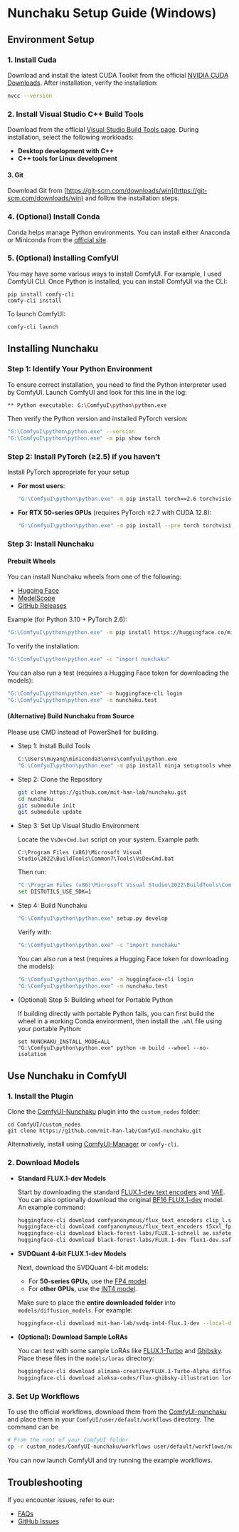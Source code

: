# Nunchaku Setup Guide (Windows)

## Environment Setup

### 1. Install Cuda

Download and install the latest CUDA Toolkit from the official [NVIDIA CUDA Downloads](https://developer.nvidia.com/cuda-downloads?target_os=Windows&target_arch=x86_64&target_version=Server2022&target_type=exe_local). After installation, verify the installation:

```bash
nvcc --version
```

### 2. Install Visual Studio C++ Build Tools

Download from the official [Visual Studio Build Tools page](https://visualstudio.microsoft.com/visual-cpp-build-tools/). During installation, select the following workloads:

- **Desktop development with C++**
- **C++ tools for Linux development**

#### 3. Git

Download Git from [https://git-scm.com/downloads/win](https://git-scm.com/downloads/win) and follow the installation steps.

### 4. (Optional) Install Conda

Conda helps manage Python environments. You can install either Anaconda or Miniconda from the [official site](https://www.anaconda.com/download/success).

### 5. (Optional) Installing ComfyUI

You may have some various ways to install ComfyUI. For example, I used ComfyUI CLI. Once Python is installed, you can install ComfyUI via the CLI:

```shell
pip install comfy-cli
comfy-cli install
```

To launch ComfyUI:

```shell
comfy-cli launch
```

## Installing Nunchaku

### Step 1: Identify Your Python Environment

To ensure correct installation, you need to find the Python interpreter used by ComfyUI. Launch ComfyUI and look for this line in the log:

```bash
** Python executable: G:\ComfyuI\python\python.exe
```

Then verify the Python version and installed PyTorch version:

```bash
"G:\ComfyuI\python\python.exe" --version
"G:\ComfyuI\python\python.exe" -m pip show torch
```

### Step 2: Install PyTorch (≥2.5) if you haven’t

Install PyTorch appropriate for your setup

- **For most users**:

  ```bash
  "G:\ComfyuI\python\python.exe" -m pip install torch==2.6 torchvision==0.21 torchaudio==2.6
  ```

- **For RTX 50-series GPUs** (requires PyTorch ≥2.7 with CUDA 12.8):

  ```bash
  "G:\ComfyuI\python\python.exe" -m pip install --pre torch torchvision torchaudio --index-url https://download.pytorch.org/whl/nightly/cu128
  ```

### Step 3: Install Nunchaku

#### Prebuilt Wheels

You can install Nunchaku wheels from one of the following:

- [Hugging Face](https://huggingface.co/mit-han-lab/nunchaku/tree/main)
- [ModelScope](https://modelscope.cn/models/Lmxyy1999/nunchaku)
- [GitHub Releases](https://github.com/mit-han-lab/nunchaku/releases)

Example (for Python 3.10 + PyTorch 2.6):

```bash
"G:\ComfyuI\python\python.exe" -m pip install https://huggingface.co/mit-han-lab/nunchaku/resolve/main/nunchaku-0.2.0+torch2.6-cp310-cp310-win_amd64.whl
```

To verify the installation:

```bash
"G:\ComfyuI\python\python.exe" -c "import nunchaku"
```

You can also run a test (requires a Hugging Face token for downloading the models):

```bash
"G:\ComfyuI\python\python.exe" -m huggingface-cli login
"G:\ComfyuI\python\python.exe" -m nunchaku.test
```

#### (Alternative) Build Nunchaku from Source

Please use CMD instead of PowerShell for building.

- Step 1: Install Build Tools

  ```bash
  C:\Users\muyang\miniconda3\envs\comfyui\python.exe
  "G:\ComfyuI\python\python.exe" -m pip install ninja setuptools wheel build
  ```

- Step 2: Clone the Repository

  ```bash
  git clone https://github.com/mit-han-lab/nunchaku.git
  cd nunchaku
  git submodule init
  git submodule update
  ```

- Step 3: Set Up Visual Studio Environment

  Locate the `VsDevCmd.bat` script on your system. Example path:

  ```
  C:\Program Files (x86)\Microsoft Visual Studio\2022\BuildTools\Common7\Tools\VsDevCmd.bat
  ```

  Then run:

  ```bash
  "C:\Program Files (x86)\Microsoft Visual Studio\2022\BuildTools\Common7\Tools\VsDevCmd.bat" -startdir=none -arch=x64 -host_arch=x64
  set DISTUTILS_USE_SDK=1
  ```

- Step 4: Build Nunchaku

  ```bash
  "G:\ComfyuI\python\python.exe" setup.py develop
  ```

  Verify with:

  ```bash
  "G:\ComfyuI\python\python.exe" -c "import nunchaku"
  ```

  You can also run a test (requires a Hugging Face token for downloading the models):

  ```bash
  "G:\ComfyuI\python\python.exe" -m huggingface-cli login
  "G:\ComfyuI\python\python.exe" -m nunchaku.test
  ```

- (Optional) Step 5: Building wheel for Portable Python

  If building directly with portable Python fails, you can first build the wheel in a working Conda environment, then install the `.whl` file using your portable Python:

  ```shell
  set NUNCHAKU_INSTALL_MODE=ALL
  "G:\ComfyuI\python\python.exe" python -m build --wheel --no-isolation
  ```

## Use Nunchaku in ComfyUI

### 1. Install the Plugin

Clone the [ComfyUI-Nunchaku](https://github.com/mit-han-lab/ComfyUI-nunchaku) plugin into the `custom_nodes` folder:

```
cd ComfyUI/custom_nodes
git clone https://github.com/mit-han-lab/ComfyUI-nunchaku.git
```

Alternatively, install using [ComfyUI-Manager](https://github.com/Comfy-Org/ComfyUI-Manager) or `comfy-cli`.

### 2. Download Models

- **Standard FLUX.1-dev Models**

  Start by downloading the standard [FLUX.1-dev text encoders](https://huggingface.co/comfyanonymous/flux_text_encoders/tree/main) and [VAE](https://huggingface.co/black-forest-labs/FLUX.1-dev/blob/main/ae.safetensors). You can also optionally download the original [BF16 FLUX.1-dev](https://huggingface.co/black-forest-labs/FLUX.1-dev/blob/main/flux1-dev.safetensors) model. An example command:

  ```bash
  huggingface-cli download comfyanonymous/flux_text_encoders clip_l.safetensors --local-dir models/text_encoders
  huggingface-cli download comfyanonymous/flux_text_encoders t5xxl_fp16.safetensors --local-dir models/text_encoders
  huggingface-cli download black-forest-labs/FLUX.1-schnell ae.safetensors --local-dir models/vae
  huggingface-cli download black-forest-labs/FLUX.1-dev flux1-dev.safetensors --local-dir models/diffusion_models
  ```

- **SVDQuant 4-bit FLUX.1-dev Models**

  Next, download the SVDQuant 4-bit models:

  - For **50-series GPUs**, use the [FP4 model](https://huggingface.co/mit-han-lab/svdq-fp4-flux.1-dev).
  - For **other GPUs**, use the [INT4 model](https://huggingface.co/mit-han-lab/svdq-int4-flux.1-dev).

  Make sure to place the **entire downloaded folder** into `models/diffusion_models`. For example:

  ```bash
  huggingface-cli download mit-han-lab/svdq-int4-flux.1-dev --local-dir models/diffusion_models/svdq-int4-flux.1-dev
  ```

- **(Optional): Download Sample LoRAs**

  You can test with some sample LoRAs like [FLUX.1-Turbo](https://huggingface.co/alimama-creative/FLUX.1-Turbo-Alpha/blob/main/diffusion_pytorch_model.safetensors) and [Ghibsky](https://huggingface.co/aleksa-codes/flux-ghibsky-illustration/blob/main/lora.safetensors). Place these files in the `models/loras` directory:

  ```bash
  huggingface-cli download alimama-creative/FLUX.1-Turbo-Alpha diffusion_pytorch_model.safetensors --local-dir models/loras
  huggingface-cli download aleksa-codes/flux-ghibsky-illustration lora.safetensors --local-dir models/loras
  ```

### 3. Set Up Workflows

To use the official workflows, download them from the [ComfyUI-nunchaku](https://github.com/mit-han-lab/ComfyUI-nunchaku/tree/main/workflows) and place them in your `ComfyUI/user/default/workflows` directory. The command can be

```bash
# From the root of your ComfyUI folder
cp -r custom_nodes/ComfyUI-nunchaku/workflows user/default/workflows/nunchaku_examples
```

You can now launch ComfyUI and try running the example workflows.

## Troubleshooting

If you encounter issues, refer to our:

- [FAQs](https://github.com/mit-han-lab/nunchaku/discussions/262)
- [GitHub Issues](https://github.com/mit-han-lab/nunchaku/issues)
